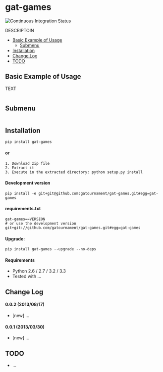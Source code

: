 gat-games
====================

![Continuous Integration Status](https://secure.travis-ci.org/gatournament/gat-games.png)

DESCRIPTOIN

* [Basic Example of Usage](#basic-example-of-usage)
  * [Submenu](#submenu)
* [Installation](#installation)
* [Change Log](#change-log)
* [TODO](#todo)

Basic Example of Usage
------------------------

TEXT

```python
```

Submenu
------------
```python
```


Installation
------------

```
pip install gat-games
```

#### or

```
1. Download zip file
2. Extract it
3. Execute in the extracted directory: python setup.py install
```

#### Development version

```
pip install -e git+git@github.com:gatournament/gat-games.git#egg=gat-games
```

#### requirements.txt

```
gat-games==VERSION
# or use the development version
git+git://github.com/gatournament/gat-games.git#egg=gat-games
```

#### Upgrade:

```
pip install gat-games --upgrade --no-deps
```

#### Requirements

* Python 2.6 / 2.7 / 3.2 / 3.3
* Tested with ...


Change Log
-------------

#### 0.0.2 (2013/08/17)

* [new] ...

#### 0.0.1 (2013/03/30)

* [new] ...


TODO
-------------

* ...
